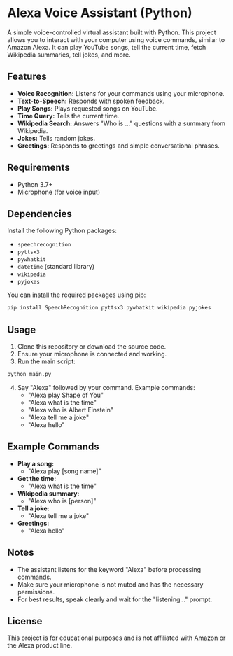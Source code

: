 # Alexa Voice Assistant (Python)

A simple voice-controlled virtual assistant built with Python. This project allows you to interact with your computer using voice commands, similar to Amazon Alexa. It can play YouTube songs, tell the current time, fetch Wikipedia summaries, tell jokes, and more.

## Features
- **Voice Recognition:** Listens for your commands using your microphone.
- **Text-to-Speech:** Responds with spoken feedback.
- **Play Songs:** Plays requested songs on YouTube.
- **Time Query:** Tells the current time.
- **Wikipedia Search:** Answers "Who is ..." questions with a summary from Wikipedia.
- **Jokes:** Tells random jokes.
- **Greetings:** Responds to greetings and simple conversational phrases.

## Requirements
- Python 3.7+
- Microphone (for voice input)

## Dependencies
Install the following Python packages:

- `speechrecognition`
- `pyttsx3`
- `pywhatkit`
- `datetime` (standard library)
- `wikipedia`
- `pyjokes`

You can install the required packages using pip:

```bash
pip install SpeechRecognition pyttsx3 pywhatkit wikipedia pyjokes
```

## Usage
1. Clone this repository or download the source code.
2. Ensure your microphone is connected and working.
3. Run the main script:

```bash
python main.py
```

4. Say "Alexa" followed by your command. Example commands:
   - "Alexa play Shape of You"
   - "Alexa what is the time"
   - "Alexa who is Albert Einstein"
   - "Alexa tell me a joke"
   - "Alexa hello"

## Example Commands
- **Play a song:**
  - "Alexa play [song name]"
- **Get the time:**
  - "Alexa what is the time"
- **Wikipedia summary:**
  - "Alexa who is [person]"
- **Tell a joke:**
  - "Alexa tell me a joke"
- **Greetings:**
  - "Alexa hello"

## Notes
- The assistant listens for the keyword "Alexa" before processing commands.
- Make sure your microphone is not muted and has the necessary permissions.
- For best results, speak clearly and wait for the "listening..." prompt.

## License
This project is for educational purposes and is not affiliated with Amazon or the Alexa product line.
